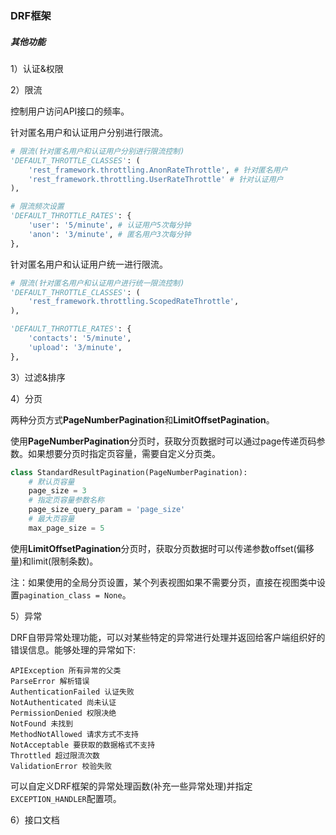 ### DRF框架

##### 其他功能

1）认证&权限

2）限流

控制用户访问API接口的频率。

针对匿名用户和认证用户分别进行限流。

```python
# 限流(针对匿名用户和认证用户分别进行限流控制)
'DEFAULT_THROTTLE_CLASSES': (
    'rest_framework.throttling.AnonRateThrottle', # 针对匿名用户
    'rest_framework.throttling.UserRateThrottle' # 针对认证用户
),

# 限流频次设置
'DEFAULT_THROTTLE_RATES': {
    'user': '5/minute', # 认证用户5次每分钟
	'anon': '3/minute', # 匿名用户3次每分钟
},
```

针对匿名用户和认证用户统一进行限流。

```python
# 限流(针对匿名用户和认证用户进行统一限流控制)
'DEFAULT_THROTTLE_CLASSES': (
	'rest_framework.throttling.ScopedRateThrottle',
),

'DEFAULT_THROTTLE_RATES': {
    'contacts': '5/minute', 
    'upload': '3/minute',
},
```

3）过滤&排序

4）分页

两种分页方式**PageNumberPagination**和**LimitOffsetPagination**。

使用**PageNumberPagination**分页时，获取分页数据时可以通过page传递页码参数。如果想要分页时指定页容量，需要自定义分页类。

```python
class StandardResultPagination(PageNumberPagination):
	# 默认页容量
	page_size = 3
	# 指定页容量参数名称
	page_size_query_param = 'page_size'
	# 最大页容量
	max_page_size = 5
```

使用**LimitOffsetPagination**分页时，获取分页数据时可以传递参数offset(偏移量)和limit(限制条数)。

注：如果使用的全局分页设置，某个列表视图如果不需要分页，直接在视图类中设置`pagination_class = None`。

5）异常

DRF自带异常处理功能，可以对某些特定的异常进行处理并返回给客户端组织好的错误信息。能够处理的异常如下:

```http
APIException 所有异常的父类
ParseError 解析错误
AuthenticationFailed 认证失败
NotAuthenticated 尚未认证
PermissionDenied 权限决绝
NotFound 未找到
MethodNotAllowed 请求方式不支持
NotAcceptable 要获取的数据格式不支持
Throttled 超过限流次数
ValidationError 校验失败
```

可以自定义DRF框架的异常处理函数(补充一些异常处理)并指定`EXCEPTION_HANDLER`配置项。

6）接口文档